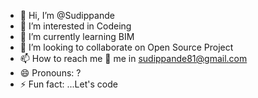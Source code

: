 - 👋 Hi, I’m @Sudippande
- 👀 I’m interested in Codeing
- 🌱 I’m currently learning BIM
- 💞️ I’m looking to collaborate on Open Source Project
- 📫 How to reach me 📧 me in sudippande81@gmail.com
- 😄 Pronouns: ?
- ⚡ Fun fact: ...Let's code 

<!---
Sudippande/Sudippande is a ✨ special ✨ repository because its `README.md` (this file) appears on your GitHub profile.
You can click the Preview link to take a look at your changes.
--->
